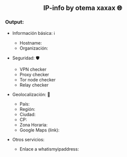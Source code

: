 <h2 align="center">IP-info by otema xaxax 🌐</h2>

<h3 align="left">Output:</h3>

* Información básica: ℹ️
  * Hostname:    
  * Organización:

* Seguridad: 🛡️
  * VPN checker
  * Proxy checker
  * Tor node checker
  * Relay checker

* Geolocalización: 📍
  * País:        
  * Región:      
  * Ciudad:      
  * CP:          
  * Zona Horaria:
  * Google Maps (link): 

* Otros servicios:
  * Enlace a whatismyipaddress:
